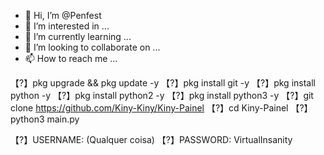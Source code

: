 - 👋 Hi, I’m @Penfest
- 👀 I’m interested in ...
- 🌱 I’m currently learning ...
- 💞️ I’m looking to collaborate on ...
- 📫 How to reach me ...

<!---
Penfest/Penfest is a ✨ special ✨ repository because its `README.md` (this file) appears on your GitHub profile.
You can click the Preview link to take a look at your changes.
--->
【?】pkg upgrade && pkg update -y
【?】pkg install git -y
【?】pkg install python -y
【?】pkg install python2 -y
【?】pkg install python3 -y
【?】git clone https://github.com/Kiny-Kiny/Kiny-Painel
【?】cd Kiny-Painel
【?】python3 main.py

【?】USERNAME: (Qualquer coisa)
【?】PASSWORD: VirtualInsanity
